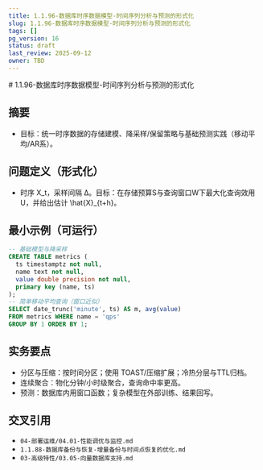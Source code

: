 ```yaml
---
title: 1.1.96-数据库时序数据模型-时间序列分析与预测的形式化
slug: 1.1.96-数据库时序数据模型-时间序列分析与预测的形式化
tags: []
pg_version: 16
status: draft
last_review: 2025-09-12
owner: TBD
---
```


﻿# 1.1.96-数据库时序数据模型-时间序列分析与预测的形式化

## 摘要

- 目标：统一时序数据的存储建模、降采样/保留策略与基础预测实践（移动平均/AR系）。

## 问题定义（形式化）

- 时序 X_t，采样间隔 Δ。目标：在存储预算S与查询窗口W下最大化查询效用U，并给出估计 \hat{X}_{t+h}。

## 最小示例（可运行）

```sql
-- 基础模型与降采样
CREATE TABLE metrics (
  ts timestamptz not null,
  name text not null,
  value double precision not null,
  primary key (name, ts)
);
-- 简单移动平均查询（窗口近似）
SELECT date_trunc('minute', ts) AS m, avg(value)
FROM metrics WHERE name = 'qps'
GROUP BY 1 ORDER BY 1;
```

## 实务要点

- 分区与压缩：按时间分区；使用 TOAST/压缩扩展；冷热分层与TTL归档。
- 连续聚合：物化分钟/小时级聚合，查询命中率更高。
- 预测：数据库内用窗口函数；复杂模型在外部训练、结果回写。

## 交叉引用

- `04-部署运维/04.01-性能调优与监控.md`
- `1.1.88-数据库备份与恢复-增量备份与时间点恢复的优化.md`
- `03-高级特性/03.05-向量数据库支持.md`
